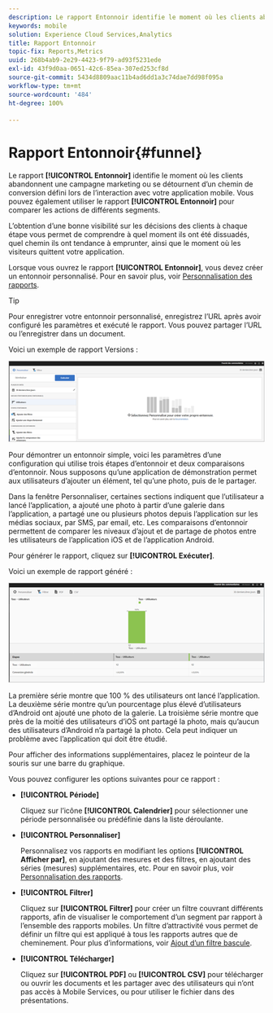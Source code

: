 ```yaml
---
description: Le rapport Entonnoir identifie le moment où les clients abandonnent une campagne marketing ou se détournent d’un chemin de conversion défini lors de l’interaction avec votre application mobile. Vous pouvez également utiliser le rapport Entonnoir pour comparer les actions de différents segments.
keywords: mobile
solution: Experience Cloud Services,Analytics
title: Rapport Entonnoir
topic-fix: Reports,Metrics
uuid: 268b4ab9-2e29-4423-9f79-ad93f5231ede
exl-id: 43f9d0aa-0651-42c6-85ea-307ed253cf8d
source-git-commit: 5434d8809aac11b4ad6dd1a3c74dae7dd98f095a
workflow-type: tm+mt
source-wordcount: '484'
ht-degree: 100%

---
```


# Rapport Entonnoir{#funnel}

Le rapport **[!UICONTROL Entonnoir]** identifie le moment où les clients abandonnent une campagne marketing ou se détournent d’un chemin de conversion défini lors de l’interaction avec votre application mobile. Vous pouvez également utiliser le rapport **[!UICONTROL Entonnoir]** pour comparer les actions de différents segments.

L’obtention d’une bonne visibilité sur les décisions des clients à chaque étape vous permet de comprendre à quel moment ils ont été dissuadés, quel chemin ils ont tendance à emprunter, ainsi que le moment où les visiteurs quittent votre application.

Lorsque vous ouvrez le rapport **[!UICONTROL Entonnoir]**, vous devez créer un entonnoir personnalisé. Pour en savoir plus, voir [Personnalisation des rapports](/help/using/usage/reports-customize/reports-customize.md).

>[!TIP]
>
>Pour enregistrer votre entonnoir personnalisé, enregistrez l’URL après avoir configuré les paramètres et exécuté le rapport. Vous pouvez partager l’URL ou l’enregistrer dans un document.

Voici un exemple de rapport Versions :

![](assets/funnel_create.png)

Pour démontrer un entonnoir simple, voici les paramètres d’une configuration qui utilise trois étapes d’entonnoir et deux comparaisons d’entonnoir. Nous supposons qu’une application de démonstration permet aux utilisateurs d’ajouter un élément, tel qu’une photo, puis de le partager.

Dans la fenêtre Personnaliser, certaines sections indiquent que l’utilisateur a lancé l’application, a ajouté une photo à partir d’une galerie dans l’application, a partagé une ou plusieurs photos depuis l’application sur les médias sociaux, par SMS, par email, etc. Les comparaisons d’entonnoir permettent de comparer les niveaux d’ajout et de partage de photos entre les utilisateurs de l’application iOS et de l’application Android.

Pour générer le rapport, cliquez sur **[!UICONTROL Exécuter]**.

Voici un exemple de rapport généré :

![](assets/funnel.png)

La première série montre que 100 % des utilisateurs ont lancé l’application. La deuxième série montre qu’un pourcentage plus élevé d’utilisateurs d’Android ont ajouté une photo de la galerie. La troisième série montre que près de la moitié des utilisateurs d’iOS ont partagé la photo, mais qu’aucun des utilisateurs d’Android n’a partagé la photo. Cela peut indiquer un problème avec l’application qui doit être étudié.

Pour afficher des informations supplémentaires, placez le pointeur de la souris sur une barre du graphique.

Vous pouvez configurer les options suivantes pour ce rapport :

* **[!UICONTROL Période]**

   Cliquez sur l’icône **[!UICONTROL Calendrier]** pour sélectionner une période personnalisée ou prédéfinie dans la liste déroulante.
* **[!UICONTROL Personnaliser]**

   Personnalisez vos rapports en modifiant les options **[!UICONTROL Afficher par]**, en ajoutant des mesures et des filtres, en ajoutant des séries (mesures) supplémentaires, etc. Pour en savoir plus, voir [Personnalisation des rapports](/help/using/usage/reports-customize/reports-customize.md).
* **[!UICONTROL Filtrer]**

   Cliquez sur **[!UICONTROL Filtrer]** pour créer un filtre couvrant différents rapports, afin de visualiser le comportement d’un segment par rapport à l’ensemble des rapports mobiles. Un filtre d’attractivité vous permet de définir un filtre qui est appliqué à tous les rapports autres que de cheminement. Pour plus d’informations, voir [Ajout d’un filtre bascule](/help/using/usage/reports-customize/t-sticky-filter.md).
* **[!UICONTROL Télécharger]**

   Cliquez sur **[!UICONTROL PDF]** ou **[!UICONTROL CSV]** pour télécharger ou ouvrir les documents et les partager avec des utilisateurs qui n’ont pas accès à Mobile Services, ou pour utiliser le fichier dans des présentations.
